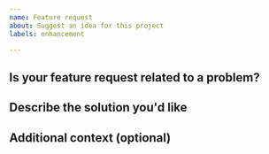 ```yaml
---
name: Feature request
about: Suggest an idea for this project
labels: enhancement

---
```


## Is your feature request related to a problem?
<!-- A clear and concise description of what the problem is. Ex: I'm always frustrated when [...] -->

## Describe the solution you'd like
<!--
A clear and concise description of what you want to happen.

When appropriate, provide links to existing examples or similar functionality.
-->

## Additional context (optional)
<!-- Add any other context or screenshots about the feature request here. -->
